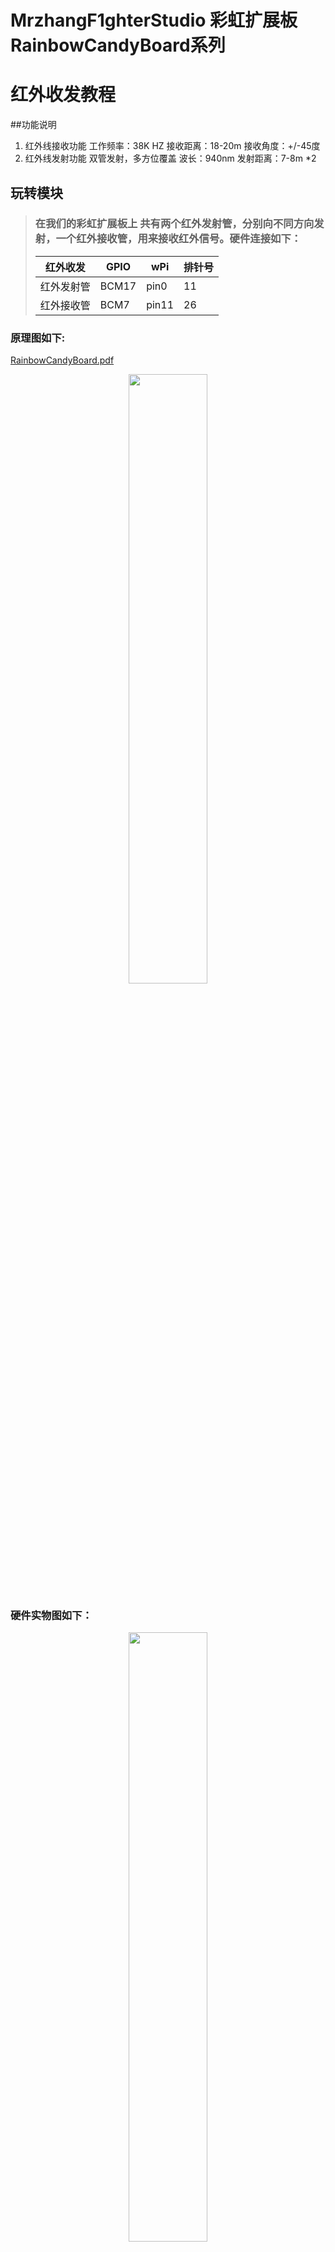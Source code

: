 # MrzhangF1ghterStudio 彩虹扩展板RainbowCandyBoard系列
# 红外收发教程
##功能说明
1.  红外线接收功能
工作频率：38K HZ
接收距离：18-20m
接收角度：+/-45度
2.  红外线发射功能
    双管发射，多方位覆盖
波长：940nm
发射距离：7-8m *2
## 玩转模块
> ### 在我们的彩虹扩展板上 共有两个红外发射管，分别向不同方向发射，一个红外接收管，用来接收红外信号。硬件连接如下：
> 红外收发| GPIO | wPi |排针号|
> |----|-----|-----|-----|
> |红外发射管|BCM17|pin0|11|
> |红外接收管|BCM7|pin11|26|

### 原理图如下:
[RainbowCandyBoard.pdf](https://github.com/MrzhangF1ghter/RainbowCandyBoard/blob/master/schematic/RainbowCandyBoardRev2.0.pdf)<br>
<div align=center>
  <img src="https://github.com/MrzhangF1ghter/RainbowCandyBoard/blob/master/ir/schematic/ir.png" width=50% height=50%/>
</div>

 ### 硬件实物图如下：
<div align=center>
  <img src="https://github.com/MrzhangF1ghter/RainbowCandyBoard/blob/master/ir/schematic/IRPic.jpg" width=50% height=50%/>
</div>
<div align=center>
  <img src="https://github.com/MrzhangF1ghter/RainbowCandyBoard/blob/master/ir/schematic/IRJumper.jpg" width=50% height=50%/>
</div>

> 我们采用的是跳帽来连接红外收发口，你可以在彩虹板的右下角看到有两个跳帽，分别写着IR_TX,IR_RX,那红外收发管与IO连接的端口，拔掉即断开与红外收发口的连接。<br>
> 当我们想接自己io的时候，可以将跳帽拔开，那么板上的外设就和io口断开了，然后插上你想接的外设即可。<br>

## 配置
在Linux下，我们采用LIRC (Linux Infrared remote control)这个开源的软件包，该软件包能让Linux接收及发送红外信号，下面讲解如何使用
### 1.安装
> `apt-get install lirc`
### 2.配置Config.txt
> 网上的大多数教程已经过时，在0.9.4c版本中，我们只需要配置该文件即可
> 编辑`/boot/config.txt`,加入下列代码,功能是声明引脚，在扩展板中 发射管对应的是GPIO17，接收管对应的是GPIO7<br>
> `dtoverlay=lirc-rpi,gpio_out_pin=17,gpio_in_pin=7,gpio_in_pull=up`
### 3.修改默认驱动
> 编辑`/etc/lirc/lirc_options.conf`
```
driver  = devinput
device  = auto
```
修改为:<br>
```
driver  = default
device  = /dev/lirc0
```
### 4.重启树莓派，并检查lircd是否正常运行,若无误，运行结果如图
#### lircd status
```
/etc/init.d/lircd status
[ ok ] lircd is running.
```
#### lsmod
```
lsmod | grep lirc
lirc_rpi                9032  0
lirc_dev               10583  1 lirc_rpi
rc_core                24377  1 lirc_dev
```
## 测试
> 首先我们测试红外接收功能,这个能直观的判断红外接收管是否正常工作。<br>
> 停止LIRC:`sudo /etc/init.d/lircd stop`
> 执行命令`mode2 -d /dev/lirc0`
> 使用任意一个红外遥控器，对着扩展板的红外接收头按下任意按键，若每次按下按键都有打印类似以下的内容，则说明红外接收功能正常<br>
```
space 1638
pulse 644
space 535
pulse 644
space 1632
```
## 录制红外数据
> 停止LIRC:`sudo /etc/init.d/lircd stop`
> 执行命令`irrecord –list-namespace`查询可用的按键名称，之后我们就用这些名称来录制自己的内容(请注意 list前面是两个-)<br>
> 执行红外录制指令`irrecord -d /dev/lirc0 ~/remote1.conf ` 我们这里的遥控器名称为remote1（这个自定义）<br>
> 1.输入上面的指令后我们会看到提示按下回车继续，那我们按下
<div align=center><img src="https://github.com/MrzhangF1ghter/RainbowCandyBoard/blob/master/ir/schematic/1.png" width=50% height=50%/></div>
> 2.按下之后会提示先不要看下任何按键，因为这个步骤是检查环境光是否有红外干扰，当检查完毕后，会提示输入我们遥控器文件的名称，这里以remote1为例<br>
<div align=center><img src="https://github.com/MrzhangF1ghter/RainbowCandyBoard/blob/master/ir/schematic/2.png" width=50% height=50%/></div>
> 3.按下回车后，我们任意按下遥控器上的按键，注意这时每次按下的时间大概在1秒左右，然后松开然后继续按其他按键，同一个按键不能按超过十个点，每按下一次都会打印一个点出来，直到两行点填满以后，将会进入验证阶段<br>
<div align=center><img src="https://github.com/MrzhangF1ghter/RainbowCandyBoard/blob/master/ir/schematic/3.png" width=50% height=50%/></div>
> 4.此时重复以上步骤直到验证成功（点数不一定确定）<br>
<div align=center><img src="https://github.com/MrzhangF1ghter/RainbowCandyBoard/blob/master/ir/schematic/4.png" width=50% height=50%/></div>
> 5.上面操作完成后，正式进入录制按键阶段，程序提示我们输入按键名称（这个名称要在前面所列明的名字中选），我们输入btn_1,然后按下按键，注意，此时的按键不要长按，按下松开即可，录制成功后会提示录制下一个按键，直到你想要录制的按键全部录完为止，录完后按回车，然后提示验证bit mask，按下按键即可<br>
<div align=center><img src="https://github.com/MrzhangF1ghter/RainbowCandyBoard/blob/master/ir/schematic/5.png" width=50% height=50%/></div>
> 验证成功后，我们的录制就完成了<br>
<div align=center><img src="https://github.com/MrzhangF1ghter/RainbowCandyBoard/blob/master/ir/schematic/6.png" width=50% height=50%/></div>
> 将我们录制好的配置文件拷贝到`sudo cp ./remote1.lircd.conf /etc/lirc/lircd.conf.d`中即可<br>
> 我们可以通过执行`irsend list remote1 ""`来查询我们刚才录制的红外信号内容。 remote1是我们刚才所设定的文件名称， ""代表全部显示<br>
> 接下来我们就可以发送了，比如我们发送按键1 则输入`irsend SEND_ONCE remote1 btn_1`即可<br>
## 玩
> 当我们修改了代码后想运行时，必须将其编译成可执行文件，在此我们需要用到gcc工具，树莓派默认已安装好，若无，则百度相关教程安装好<br>
> 编译指令如下 `gcc -o 目标文件名 源文件名` -o的意思为输出可执行文件<br>
> 例:`gcc -o myled led_wiringPi.c -lwiringPi` <br>
> 若无错误，则将会生成目标文件名的可执行文件，如有错误，请根据编译器提示排错。<br>
> 执行验证
> `./目标文件名`
> 例<br>
> `./led`
> 按了回车后，你将会发现彩虹板上的LED以流水的形式闪烁<br>
> 按下`Ctrl+C`结束程序<br>
## 扩展
